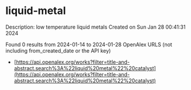 # liquid-metal
Description: low temperature liquid metals
Created on Sun Jan 28 00:41:31 2024

Found 0 results from 2024-01-14 to 2024-01-28
OpenAlex URLS (not including from_created_date or the API key)
- [https://api.openalex.org/works?filter=title-and-abstract.search%3A%22liquid%20metal%22%20catalyst](https://api.openalex.org/works?filter=title-and-abstract.search%3A%22liquid%20metal%22%20catalyst)

